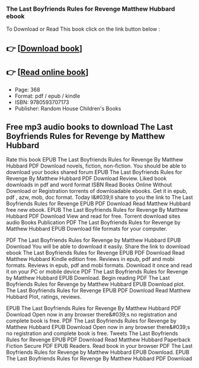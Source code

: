 ### The Last Boyfriends Rules for Revenge Matthew Hubbard ebook

To Download or Read This book click on the link button below :

## 👉  [**[Download book](http://get-pdfs.com/download.php?group=book&from=github.com&id=708247&lnk=1062 "Download book")**]

## 👉  [**[Read online book](http://get-pdfs.com/download.php?group=book&from=github.com&id=708247&lnk=1062 "Read online book")**]


* Page: 368
* Format: pdf / epub / kindle
* ISBN: 9780593707173
* Publisher: Random House Children&#039;s Books



## Free mp3 audio books to download The Last Boyfriends Rules for Revenge by Matthew Hubbard


Rate this book EPUB The Last Boyfriends Rules for Revenge By Matthew Hubbard PDF Download novels, fiction, non-fiction. You should be able to download your books shared forum EPUB The Last Boyfriends Rules for Revenge By Matthew Hubbard PDF Download Review. Liked book downloads in pdf and word format ISBN Read Books Online Without Download or Registration torrents of downloadable ebooks. Get it in epub, pdf , azw, mob, doc format. Today I&amp;#039;ll share to you the link to The Last Boyfriends Rules for Revenge EPUB PDF Download Read Matthew Hubbard free new ebook. EPUB The Last Boyfriends Rules for Revenge By Matthew Hubbard PDF Download View and read for free. Torrent download sites audio Books Publication PDF The Last Boyfriends Rules for Revenge by Matthew Hubbard EPUB Download file formats for your computer.

PDF The Last Boyfriends Rules for Revenge by Matthew Hubbard EPUB Download You will be able to download it easily. Share the link to download ebook The Last Boyfriends Rules for Revenge EPUB PDF Download Read Matthew Hubbard Kindle edition free. Reviews in epub, pdf and mobi formats. Reviews in epub, pdf and mobi formats. Download it once and read it on your PC or mobile device PDF The Last Boyfriends Rules for Revenge by Matthew Hubbard EPUB Download. Begin reading PDF The Last Boyfriends Rules for Revenge by Matthew Hubbard EPUB Download plot. The Last Boyfriends Rules for Revenge EPUB PDF Download Read Matthew Hubbard Plot, ratings, reviews.

EPUB The Last Boyfriends Rules for Revenge By Matthew Hubbard PDF Download Open now in any browser there&amp;#039;s no registration and complete book is free. PDF The Last Boyfriends Rules for Revenge by Matthew Hubbard EPUB Download Open now in any browser there&amp;#039;s no registration and complete book is free. Tweets The Last Boyfriends Rules for Revenge EPUB PDF Download Read Matthew Hubbard Paperback Fiction Secure PDF EPUB Readers. Read book in your browser PDF The Last Boyfriends Rules for Revenge by Matthew Hubbard EPUB Download. EPUB The Last Boyfriends Rules for Revenge By Matthew Hubbard PDF Download





